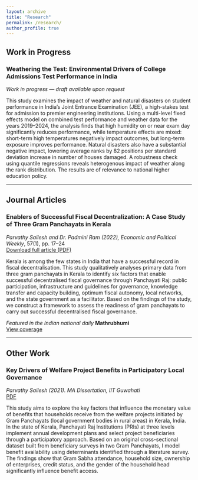 ```yaml
---
layout: archive
title: "Research"
permalink: /research/
author_profile: true
---
```


## Work in Progress

### Weathering the Test: Environmental Drivers of College Admissions Test Performance in India  
*Work in progress — draft available upon request*

This study examines the impact of weather and natural disasters on student performance in India’s Joint Entrance Examination (JEE), a high-stakes test for admission to premier engineering institutions. Using a multi-level fixed effects model on combined test performance and weather data for the years 2019–2024, the analysis finds that high humidity on or near exam day significantly reduces performance, while temperature effects are mixed: short-term high temperatures negatively impact outcomes, but long-term exposure improves performance. Natural disasters also have a substantial negative impact, lowering average ranks by 82 positions per standard deviation increase in number of houses damaged. A robustness check using quantile regressions reveals heterogenous impact of weather along the rank distribution. The results are of relevance to national higher education policy.

---

## Journal Articles

### Enablers of Successful Fiscal Decentralization: A Case Study of Three Gram Panchayats in Kerala  
*Parvathy Sailesh and Dr. Padmini Ram (2022),* *Economic and Political Weekly*, 57(1), pp. 17–24  
[Download full article (PDF)](../files/EPW_Fiscal_Decentralization.pdf)

Kerala is among the few states in India that have a successful record in fiscal decentralisation. This study qualitatively analyses primary data from three gram panchayats in Kerala to identify six factors that enable successful decentralised fiscal governance through Panchayati Raj: public participation, infrastructure and guidelines for governance, knowledge transfer and capacity building, optimum fiscal autonomy, local networks, and the state government as a facilitator. Based on the findings of the study, we construct a framework to assess the readiness of gram panchayats to carry out successful decentralised fiscal governance.

*Featured in the Indian national daily* **Mathrubhumi**  
[View coverage](https://english.mathrubhumi.com/features/specials/fiscal-decentralisation-in-kerala-and-how-state-fight-for-federalism-with-union-government-db0ce405)

---

## Other Work

### Key Drivers of Welfare Project Benefits in Participatory Local Governance  
*Parvathy Sailesh (2021). MA Dissertation, IIT Guwahati*  
[PDF](../files/Dissertation_Welfare_Governance.pdf)

This study aims to explore the key factors that influence the monetary value of benefits that households receive from the welfare projects initiated by Gram Panchayats (local government bodies in rural areas) in Kerala, India. In the state of Kerala, Panchayati Raj Institutions (PRIs) at three levels implement annual development plans and select project beneficiaries through a participatory approach. Based on an original cross-sectional dataset built from beneficiary surveys in two Gram Panchayats, I model benefit availability using determinants identified through a literature survey. The findings show that Gram Sabha attendance, household size, ownership of enterprises, credit status, and the gender of the household head significantly influence benefit access.
